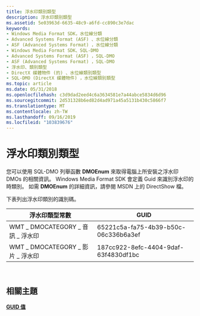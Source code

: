 ```yaml
---
title: 浮水印類別類型
description: 浮水印類別類型
ms.assetid: 5e03963d-6635-48c9-a6fd-cc890c3e7dac
keywords:
- Windows Media Format SDK，水位線分類
- Advanced Systems Format (ASF) 、水位線分類
- ASF (Advanced Systems Format) ，水位線分類
- Windows Media Format SDK、SQL-DMO
- Advanced Systems Format (ASF) ，SQL-DMO
- ASF (Advanced Systems Format) ，SQL-DMO
- 浮水印、類別類型
- DirectX 媒體物件 (的) 、水位線類別類型
- SQL-DMO (DirectX 媒體物件) ，水位線類別類型
ms.topic: article
ms.date: 05/31/2018
ms.openlocfilehash: c3d9dad2eed4c6a3634581e7a44abce5834d6d96
ms.sourcegitcommit: 2d531328b6ed82d4ad971a45a5131b430c5866f7
ms.translationtype: MT
ms.contentlocale: zh-TW
ms.lasthandoff: 09/16/2019
ms.locfileid: "103839676"
---
```

# <a name="watermark-category-types"></a>浮水印類別類型

您可以使用 SQL-DMO 列舉函數 **DMOEnum** 來取得電腦上所安裝之浮水印 DMOs 的相關資訊。 Windows Media Format SDK 會定義 Guid 來識別浮水印的時類別。 如需 **DMOEnum** 的詳細資訊，請參閱 MSDN 上的 DirectShow 檔。

下表列出浮水印類別的識別碼。



| 浮水印類型常數 | GUID                                 |
|------------------------------------|--------------------------------------|
| WMT \_ DMOCATEGORY \_ 音訊 \_ 浮水印 | 65221c5a-fa75-4b39-b50c-06c336b6a3ef |
| WMT \_ DMOCATEGORY \_ 影片 \_ 浮水印 | 187cc922-8efc-4404-9daf-63f4830df1bc |



 

## <a name="related-topics"></a>相關主題

<dl> <dt>

[**GUID 值**](guid-values.md)
</dt> </dl>

 

 




